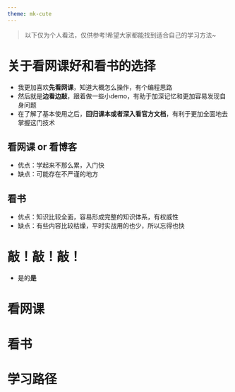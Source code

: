 ```yaml
---
theme: mk-cute
---
```

> 以下仅为个人看法，仅供参考!希望大家都能找到适合自己的学习方法~
# 关于看网课好和看书的选择
- 我更加喜欢**先看网课**，知道大概怎么操作，有个编程思路
- 然后就是**边看边敲**，跟着做一些小demo，有助于加深记忆和更加容易发现自身问题
- 在了解了基本使用之后，**回归课本或者深入看官方文档**，有利于更加全面地去掌握这门技术
## 看网课 or 看博客
- 优点：学起来不那么累，入门快
- 缺点：可能存在不严谨的地方
## 看书
- 优点：知识比较全面，容易形成完整的知识体系，有权威性
- 缺点：有些内容比较枯燥，平时实战用的也少，所以忘得也快
# 敲！敲！敲！
- 是的**是**
# 看网课
# 看书
# 学习路径